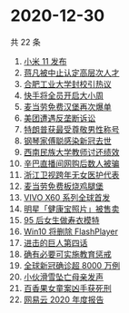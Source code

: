 # 2020-12-30

共 22 条

<!-- BEGIN -->
<!-- 最后更新时间 Wed Dec 30 2020 20:07:09 GMT+0800 (CST) -->
1. [小米 11 发布](https://www.zhihu.com/search?q=小米11)
1. [蒋凡被中止认定高层次人才](https://www.zhihu.com/search?q=蒋凡)
1. [合肥工业大学封校引热议](https://www.zhihu.com/search?q=合肥工业大学)
1. [快手将全员开启大小周](https://www.zhihu.com/search?q=快手大小周)
1. [麦当劳免费汉堡再次爆单](https://www.zhihu.com/search?q=麦当劳)
1. [美团遭遇反垄断诉讼](https://www.zhihu.com/search?q=美团)
1. [特朗普获最受尊敬男性称号](https://www.zhihu.com/search?q=特朗普)
1. [钢琴家傅聪感染新冠去世](https://www.zhihu.com/search?q=傅聪去世)
1. [西南民族大学教师讨还绩效](https://www.zhihu.com/search?q=西南民族大学)
1. [辛巴直播间网购后数人被骗](https://www.zhihu.com/search?q=辛巴电信诈骗)
1. [浙江卫视跨年无女医护代表](https://www.zhihu.com/search?q=浙江卫视)
1. [麦当劳免费板烧鸡腿堡](https://www.zhihu.com/search?q=麦当劳)
1. [VIVO X60 系列全球首发](https://www.zhihu.com/search?q=vivox60)
1. [明星「健康宝照片」被售卖](https://www.zhihu.com/search?q=健康宝明星)
1. [95 后女生做寿衣模特](https://www.zhihu.com/search?q=寿衣模特)
1. [Win10 将删除 FlashPlayer](https://www.zhihu.com/search?q=flash)
1. [进击的巨人第四话](https://www.zhihu.com/search?q=进击的巨人)
1. [确有必要可实施教育惩戒](https://www.zhihu.com/search?q=教育惩戒)
1. [全球新冠确诊超 8000 万例](https://www.zhihu.com/search?q=全球新冠确诊)
1. [小伙滑雪坠亡母亲发声](https://www.zhihu.com/search?q=滑雪坠亡)
1. [百香果女童案凶手获死刑](https://www.zhihu.com/search?q=百香果女童)
1. [网易云 2020 年度报告](https://www.zhihu.com/search?q=网易云)
<!-- END -->
